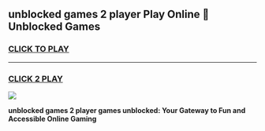 
## unblocked games 2 player Play Online 👋 Unblocked Games
<h3>
<a href="https://premium.freeplayer.one?title=unblocked_games_2_player&ref=19F">CLICK TO PLAY</a></h3>
<hr>

<h3>
<a href="https://premium.freeplayer.one?title=unblocked_games_2_player&ref=19F">CLICK 2 PLAY</a>
  
</h3>

<a href="https://premium.freeplayer.one?title=unblocked_games_2_player&ref=19F"><img src="https://clearcache.store/games.png"></a>


**unblocked games 2 player games unblocked: Your Gateway to Fun and Accessible Online Gaming**
